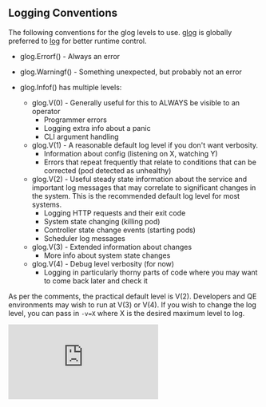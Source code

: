 <!-- BEGIN MUNGE: UNVERSIONED_WARNING -->


<!-- END MUNGE: UNVERSIONED_WARNING -->

## Logging Conventions

The following conventions for the glog levels to use.
[glog](http://godoc.org/github.com/golang/glog) is globally preferred to
[log](http://golang.org/pkg/log/) for better runtime control.

* glog.Errorf() - Always an error

* glog.Warningf() - Something unexpected, but probably not an error

* glog.Infof() has multiple levels:
  * glog.V(0) - Generally useful for this to ALWAYS be visible to an operator
    * Programmer errors
    * Logging extra info about a panic
    * CLI argument handling
  * glog.V(1) - A reasonable default log level if you don't want verbosity.
    * Information about config (listening on X, watching Y)
    * Errors that repeat frequently that relate to conditions that can be corrected (pod detected as unhealthy)
  * glog.V(2) - Useful steady state information about the service and important log messages that may correlate to significant changes in the system.  This is the recommended default log level for most systems.
    * Logging HTTP requests and their exit code
    * System state changing (killing pod)
    * Controller state change events (starting pods)
    * Scheduler log messages
  * glog.V(3) - Extended information about changes
    * More info about system state changes
  * glog.V(4) - Debug level verbosity (for now)
    * Logging in particularly thorny parts of code where you may want to come back later and check it

As per the comments, the practical default level is V(2). Developers and QE
environments may wish to run at V(3) or V(4). If you wish to change the log
level, you can pass in `-v=X` where X is the desired maximum level to log.




<!-- BEGIN MUNGE: IS_VERSIONED -->
<!-- TAG IS_VERSIONED -->
<!-- END MUNGE: IS_VERSIONED -->


<!-- BEGIN MUNGE: GENERATED_ANALYTICS -->
[![Analytics](https://kubernetes-site.appspot.com/UA-36037335-10/GitHub/docs/devel/logging.md?pixel)]()
<!-- END MUNGE: GENERATED_ANALYTICS -->
